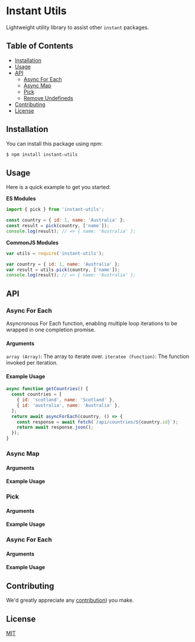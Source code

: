 # Instant Utils

Lightweight utility library to assist other `instant` packages.

## Table of Contents

- [Installation](#installation)
- [Usage](#usage)
- [API](#api)
  - [Async For Each](#async-for-each)
  - [Async Map](#async-map)
  - [Pick](#pick)
  - [Remove Undefineds](#removeUndefineds)
- [Contributing](#contributing)
- [License](#license)

## Installation

You can install this package using npm:

```bash
$ npm install instant-utils
```

## Usage

Here is a quick example to get you started:

**ES Modules**

```javascript
import { pick } from 'instant-utils';

const country = { id: 1, name: 'Australia' };
const result = pick(country, ['name']);
console.log(result); // => { name: 'Australia' };
```

**CommonJS Modules**

```javascript
var utils = require('instant-utils');

var country = { id: 1, name: 'Australia' };
var result = utils.pick(country, ['name']);
console.log(result); // => { name: 'Australia' };
```

## API

### Async For Each

Asyncronous For Each function, enabling multiple loop iterations to be wrapped in one completion promise.

#### Arguments

`array (Array)`: The array to iterate over.
`iteratee (Function)`: The function invoked per iteration.

#### Example Usage

```js
async function getCountries() {
  const countries = [
    { id: 'scotland', name: 'Scotland' },
    { id: 'australia', name: 'Australia' },
  ];
  return await asyncForEach(country, () => {
    const response = await fetch(`/api/countries/${country.id}`);
    return await response.json();
  });
}
```

### Async Map

#### Arguments

#### Example Usage

### Pick

#### Arguments

#### Example Usage

### Async For Each

#### Arguments

#### Example Usage

## Contributing

We'd greatly appreciate any [contribution](CONTRIBUTING.md)) you make.

## License

[MIT](LICENSE)
